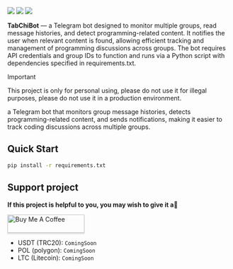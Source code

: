 [![](https://img.shields.io/badge/RELEASE-V1.0.0-007ec6?labelColor=555555)](https://github.com/mohammadali-gorji/Tabchi/releases)
[![](https://img.shields.io/badge/BUILD-PASSING-00FF00?labelColor=555555)](https://github.com/mohammadali-gorji/Tabchi/actions)
[![](https://img.shields.io/badge/LICENSE-GPL%20V3-007ec6?labelColor=555555)](https://www.gnu.org/licenses/gpl-3.0.en.html)

**TabChiBot** — a Telegram bot designed to monitor multiple groups, read message histories, and detect programming-related content. It notifies the user when relevant content is found, allowing efficient tracking and management of programming discussions across groups. The bot requires API credentials and group IDs to function and runs via a Python script with dependencies specified in requirements.txt.

> [!IMPORTANT]
> This project is only for personal using, please do not use it for illegal purposes, please do not use it in a production environment.

a Telegram bot that monitors group message histories, detects programming-related content, and sends notifications, making it easier to track coding discussions across multiple groups.

## Quick Start

```bash
pip install -r requirements.txt
```

## Support project

**If this project is helpful to you, you may wish to give it a**:star2:

<a href="https://hamibash.com/m.a.gorji" target="_blank"><img src="https://www.buymeacoffee.com/assets/img/custom_images/orange_img.png" alt="Buy Me A Coffee" style="height: 41px !important;width: 174px !important;box-shadow: 0px 3px 2px 0px rgba(190, 190, 190, 0.5) !important;-webkit-box-shadow: 0px 3px 2px 0px rgba(190, 190, 190, 0.5) !important;" ></a>


- USDT (TRC20): `ComingSoon`
- POL (polygon): `ComingSoon`
- LTC (Litecoin): `ComingSoon`
